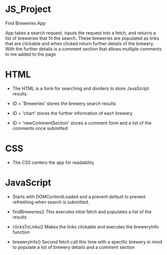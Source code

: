 # JS_Project
Find Breweries App

App takes a search request, inputs the request into a fetch, and returns a list of breweries that fit the search. 
These breweries are populated as links that are clickable and when clicked return further details of the brewery.
With the further details is a comment section that allows multiple comments to me added to the page

# HTML 

- The HTML is a form for searching and dividers to store JavaScript results. 

- ID = 'Breweries' stores the brewery search results

- ID = 'chart' stores the further information of each brewery

- ID = 'newCommentSection' stores a comment form and a list of the comments once submitted 

# CSS 

- The CSS centers the app for readability

# JavaScript

- Starts with DOMContentLoaded and a prevent default to prevent refreshing when search is submitted. 

- findBreweries() This executes intial fetch and populates a list of the results

- clicksToLinks() Makes the links clickable and executes the breweryInfo function

- breweryInfo() Second fetch call this time with a specific brewery in mind to populate a list of brewery details and a comment section
